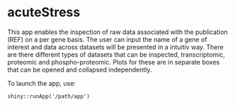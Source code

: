 # acuteStress

This app enables the inspection of raw data associated with the publication (REF) on a per gene basis.
The user can input the name of a gene of interest and data across datasets will be presented in a intuitiv way.
There are there different types of datasets that can be inspected, transcriptomic, proteomic and phospho-proteomic. Plots for these are in separate boxes that can be opened and collapsed independently.

To launch the app, use:
```{r}
shiny::runApp('/path/app')
```